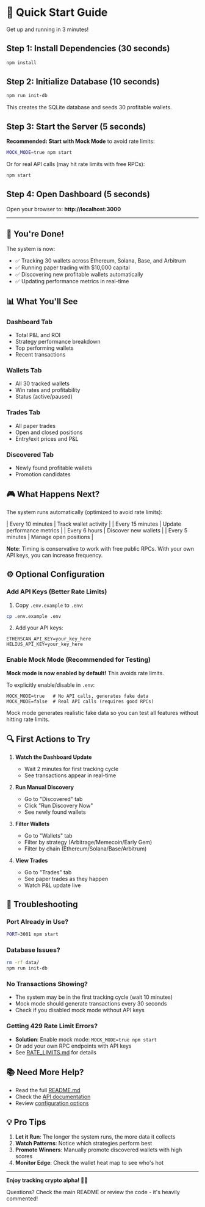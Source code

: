 # 🚀 Quick Start Guide

Get up and running in 3 minutes!

## Step 1: Install Dependencies (30 seconds)

```bash
npm install
```

## Step 2: Initialize Database (10 seconds)

```bash
npm run init-db
```

This creates the SQLite database and seeds 30 profitable wallets.

## Step 3: Start the Server (5 seconds)

**Recommended: Start with Mock Mode** to avoid rate limits:

```bash
MOCK_MODE=true npm start
```

Or for real API calls (may hit rate limits with free RPCs):

```bash
npm start
```

## Step 4: Open Dashboard (5 seconds)

Open your browser to: **http://localhost:3000**

---

## 🎉 You're Done!

The system is now:
- ✅ Tracking 30 wallets across Ethereum, Solana, Base, and Arbitrum
- ✅ Running paper trading with $10,000 capital
- ✅ Discovering new profitable wallets automatically
- ✅ Updating performance metrics in real-time

## 📊 What You'll See

### Dashboard Tab
- Total P&L and ROI
- Strategy performance breakdown
- Top performing wallets
- Recent transactions

### Wallets Tab
- All 30 tracked wallets
- Win rates and profitability
- Status (active/paused)

### Trades Tab
- All paper trades
- Open and closed positions
- Entry/exit prices and P&L

### Discovered Tab
- Newly found profitable wallets
- Promotion candidates

## 🎮 What Happens Next?

The system runs automatically (optimized to avoid rate limits):

| Every 10 minutes | Track wallet activity |
| Every 15 minutes | Update performance metrics |
| Every 6 hours | Discover new wallets |
| Every 5 minutes | Manage open positions |

**Note**: Timing is conservative to work with free public RPCs. With your own API keys, you can increase frequency.

## ⚙️ Optional Configuration

### Add API Keys (Better Rate Limits)

1. Copy `.env.example` to `.env`:
```bash
cp .env.example .env
```

2. Add your API keys:
```
ETHERSCAN_API_KEY=your_key_here
HELIUS_API_KEY=your_key_here
```

### Enable Mock Mode (Recommended for Testing)

**Mock mode is now enabled by default!** This avoids rate limits.

To explicitly enable/disable in `.env`:
```
MOCK_MODE=true   # No API calls, generates fake data
MOCK_MODE=false  # Real API calls (requires good RPCs)
```

Mock mode generates realistic fake data so you can test all features without hitting rate limits.

## 🔍 First Actions to Try

1. **Watch the Dashboard Update**
   - Wait 2 minutes for first tracking cycle
   - See transactions appear in real-time

2. **Run Manual Discovery**
   - Go to "Discovered" tab
   - Click "Run Discovery Now"
   - See newly found wallets

3. **Filter Wallets**
   - Go to "Wallets" tab
   - Filter by strategy (Arbitrage/Memecoin/Early Gem)
   - Filter by chain (Ethereum/Solana/Base/Arbitrum)

4. **View Trades**
   - Go to "Trades" tab
   - See paper trades as they happen
   - Watch P&L update live

## 🐛 Troubleshooting

### Port Already in Use?
```bash
PORT=3001 npm start
```

### Database Issues?
```bash
rm -rf data/
npm run init-db
```

### No Transactions Showing?
- The system may be in the first tracking cycle (wait 10 minutes)
- Mock mode should generate transactions every 30 seconds
- Check if you disabled mock mode without API keys

### Getting 429 Rate Limit Errors?
- **Solution**: Enable mock mode: `MOCK_MODE=true npm start`
- Or add your own RPC endpoints with API keys
- See [RATE_LIMITS.md](RATE_LIMITS.md) for details

## 📚 Need More Help?

- Read the full [README.md](README.md)
- Check the [API documentation](README.md#-api-endpoints)
- Review [configuration options](README.md#-configuration)

## 💡 Pro Tips

1. **Let it Run**: The longer the system runs, the more data it collects
2. **Watch Patterns**: Notice which strategies perform best
3. **Promote Winners**: Manually promote discovered wallets with high scores
4. **Monitor Edge**: Check the wallet heat map to see who's hot

---

**Enjoy tracking crypto alpha! 🚀💎**

Questions? Check the main README or review the code - it's heavily commented!

